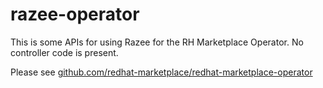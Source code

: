 # razee-operator

This is some APIs for using Razee for the RH Marketplace Operator. No controller code is present.

Please see [github.com/redhat-marketplace/redhat-marketplace-operator](https://github.com/redhat-marketplace/redhat-marketplace-operator)
